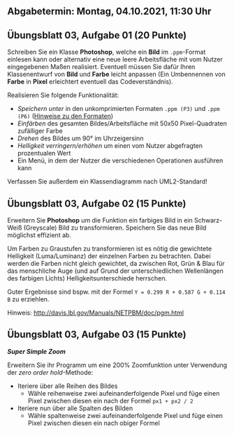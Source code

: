 ## Abgabetermin: Montag, 04.10.2021, 11:30 Uhr

## Übungsblatt 03, Aufgabe 01 (20 Punkte)

Schreiben Sie ein Klasse **Photoshop**, welche ein **Bild** im `.ppm`-Format einlesen kann oder alternativ eine neue leere Arbeitsfläche mit vom Nutzer eingegebenen Maßen realisiert. Eventuell müssen Sie dafür Ihren Klassenentwurf von **Bild** und **Farbe** leicht anpassen (Ein Umbennennen von **Farbe** in **Pixel** erleichtert eventuell das Codeverständnis).

Realisieren Sie folgende Funktionalität:
*   *Speichern unter* in den unkomprimierten Formaten `.ppm (P3)` und `.ppm (P6)` ([Hinweise zu den Formaten](http://davis.lbl.gov/Manuals/NETPBM/doc/ppm.html))
*   *Einfärben* des gesamten Bildes/Arbeitsfläche mit 50x50 Pixel-Quadraten zufälliger Farbe
*   *Drehen* des Bildes um 90° im Uhrzeigersinn
*   *Helligkeit verringern/erhöhen* um einen vom Nutzer abgefragten prozentualen Wert
*   Ein Menü, in dem der Nutzer die verschiedenen Operationen ausführen kann 

Verfassen Sie außerdem ein Klassendiagramm nach UML2-Standard!

## Übungsblatt 03, Aufgabe 02 (15 Punkte)

Erweitern Sie **Photoshop** um die Funktion ein farbiges Bild in ein Schwarz-Weiß (Greyscale) Bild zu transformieren. Speichern Sie das neue Bild möglichst effizient ab.

Um Farben zu Graustufen zu transformieren ist es nötig die gewichtete Helligkeit (Luma/Luminanz) der einzelnen Farben zu betrachten. Dabei werden die Farben nicht gleich gewichtet, da zwischen Rot, Grün & Blau für das menschliche Auge (und auf Grund der unterschiedlichen Wellenlängen des farbigen Lichts) Helligkeitsunterschiede herrschen.

Guter Ergebnisse sind bspw. mit der Formel `Y = 0.299 R + 0.587 G + 0.114 B` zu erziehlen.

Hinweis: http://davis.lbl.gov/Manuals/NETPBM/doc/pgm.html

## Übungsblatt 03, Aufgabe 03 (15 Punkte)

***Super Simple Zoom***

Erweitern Sie ihr Programm um eine 200% Zoomfunktion unter Verwendung der *zero order hold*-Methode:
*   Iteriere über alle Reihen des Bildes
    *   Wähle reihenweise zwei aufeinanderfolgende Pixel und füge einen Pixel zwischen diesen ein nach der Formel `px1 + px2 / 2`
*   Iteriere nun über alle Spalten des Bilden
    *   Wähle spaltenweise zwei aufeinanderfolgende Pixel und füge einen Pixel zwischen diesen ein nach obiger Formel
